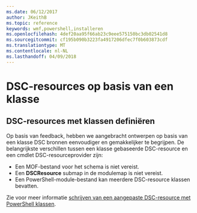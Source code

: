 ```yaml
---
ms.date: 06/12/2017
author: JKeithB
ms.topic: reference
keywords: wmf,powershell,installeren
ms.openlocfilehash: 4def20aa95f66ab23c9eee575150bc3db02541d8
ms.sourcegitcommit: cf195b090b3223fa4917206dfec7f0b603873cdf
ms.translationtype: MT
ms.contentlocale: nl-NL
ms.lasthandoff: 04/09/2018
---
```

# <a name="class-based-dsc-resources"></a>DSC-resources op basis van een klasse

## <a name="defining-dsc-resources-with-classes"></a>DSC-resources met klassen definiëren

Op basis van feedback, hebben we aangebracht ontwerpen op basis van een klasse DSC bronnen eenvoudiger en gemakkelijker te begrijpen.
De belangrijkste verschillen tussen een klasse gebaseerde DSC-resource en een cmdlet DSC-resourceprovider zijn:

* Een MOF-bestand voor het schema is niet vereist.
* Een **DSCResource** submap in de modulemap is niet vereist.
* Een PowerShell-module-bestand kan meerdere DSC-resource klassen bevatten.

Zie voor meer informatie [schrijven van een aangepaste DSC-resource met PowerShell klassen](https://msdn.microsoft.com/powershell/dsc/authoringresource).